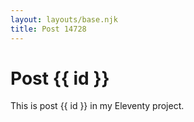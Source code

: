 ```yaml
---
layout: layouts/base.njk
title: Post 14728
---
```


# Post {{ id }}

This is post {{ id }} in my Eleventy project.
